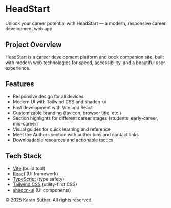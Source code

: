 # HeadStart 

Unlock your career potential with HeadStart — a modern, responsive career development web app. 

## Project Overview
HeadStart is a career development platform and book companion site, built with modern web technologies for speed, accessibility, and a beautiful user experience.

## Features
- Responsive design for all devices
- Modern UI with Tailwind CSS and shadcn-ui
- Fast development with Vite and React
- Customizable branding (favicon, browser title, etc.)
- Section highlights for different career stages (students, early-career, mid-career)
- Visual guides for quick learning and reference
- Meet the Authors section with author bios and contact links
- Downloadable resources and actionable tactics




## Tech Stack
- [Vite](https://vitejs.dev/) (build tool)
- [React](https://react.dev/) (UI framework)
- [TypeScript](https://www.typescriptlang.org/) (type safety)
- [Tailwind CSS](https://tailwindcss.com/) (utility-first CSS)
- [shadcn-ui](https://ui.shadcn.com/) (UI components)



© 2025 Karan Suthar. All rights reserved.
